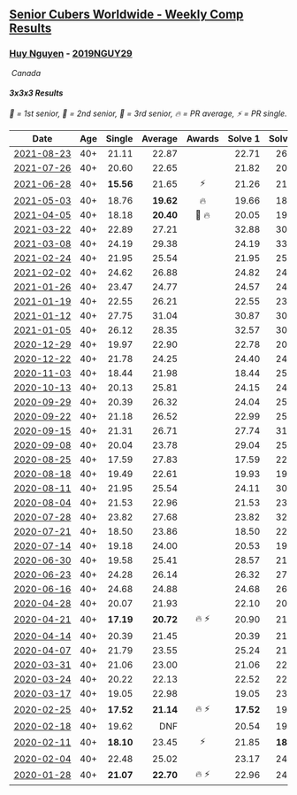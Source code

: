 <style>table {white-space: nowrap;}</style>
<link rel="stylesheet" type="text/css" href="/scw-comp/css/flags.css" />

## [Senior Cubers Worldwide - Weekly Comp Results](/scw-comp/results/)
### [Huy Nguyen](README.md) - [2019NGUY29](https://www.worldcubeassociation.org/persons/2019NGUY29?event=333)

<i class="flag flag-CA" />&nbsp;Canada

#### 3x3x3 Results

<span style="white-space: nowrap;">🥇 = 1st senior</span>, <span style="white-space: nowrap;">🥈 = 2nd senior</span>, <span style="white-space: nowrap;">🥉 = 3rd senior</span>, <span style="white-space: nowrap;">🔥 = PR average</span>, <span style="white-space: nowrap;">⚡ = PR single</span>.

| Date | Age | Single | Average | Awards | Solve 1 | Solve 2 | Solve 3 | Solve 4 | Solve 5 | Video |
| :--: | :--: | --: | --: | :--: | --: | --: | --: | --: | --: | :-- |
| [2021-08-23](../../results/2021-08-23/333.md) | 40+ | 21.11 | 22.87 |  | 22.71 | 26.88 | 21.11 | 22.61 | 23.28 | [Desktop](https://www.facebook.com/events/992549044856331/permalink/997085994402636) / [Mobile](https://m.facebook.com/events/992549044856331?view=permalink&id=997085994402636) |
| [2021-07-26](../../results/2021-07-26/333.md) | 40+ | 20.60 | 22.65 |  | 21.82 | 20.60 | 32.95 | 24.32 | 21.80 | [Desktop](https://www.facebook.com/events/345405150546336/permalink/354777012942483) / [Mobile](https://m.facebook.com/events/345405150546336?view=permalink&id=354777012942483) |
| [2021-06-28](../../results/2021-06-28/333.md) | 40+ | **15.56** | 21.65 | ⚡ | 21.26 | 21.97 | 21.73 | 23.56 | **15.56** | [Desktop](https://www.facebook.com/events/849999075950147/permalink/853476095602445) / [Mobile](https://m.facebook.com/events/849999075950147?view=permalink&id=853476095602445) |
| [2021-05-03](../../results/2021-05-03/333.md) | 40+ | 18.76 | **19.62** | 🔥 | 19.66 | 18.76 | 19.99 | 22.59 | 19.21 | [Desktop](https://www.facebook.com/events/2542204919406396/permalink/2551453365148218) / [Mobile](https://m.facebook.com/events/2542204919406396?view=permalink&id=2551453365148218) |
| [2021-04-05](../../results/2021-04-05/333.md) | 40+ | 18.18 | **20.40** | 🥉 🔥 | 20.05 | 19.94 | 22.61 | 18.18 | 21.21 | [Desktop](https://www.facebook.com/events/486157032419819/permalink/489394728762716) / [Mobile](https://m.facebook.com/events/486157032419819?view=permalink&id=489394728762716) |
| [2021-03-22](../../results/2021-03-22/333.md) | 40+ | 22.89 | 27.21 |  | 32.88 | 30.60 | 23.95 | 27.07 | 22.89 | [Desktop](https://www.facebook.com/events/802754890451423/permalink/806631253397120) / [Mobile](https://m.facebook.com/events/802754890451423?view=permalink&id=806631253397120) |
| [2021-03-08](../../results/2021-03-08/333.md) | 40+ | 24.19 | 29.38 |  | 24.19 | 33.34 | 24.49 | 30.32 | 33.76 | [Desktop](https://www.facebook.com/events/286026952942446/permalink/287475479464260) / [Mobile](https://m.facebook.com/events/286026952942446?view=permalink&id=287475479464260) |
| [2021-02-24](../../results/2021-02-24/333.md) | 40+ | 21.95 | 25.54 |  | 21.95 | 25.66 | 24.49 | 26.48 | 30.24 | [Desktop](https://www.facebook.com/events/264199631979561/permalink/272260027840188) / [Mobile](https://m.facebook.com/events/264199631979561?view=permalink&id=272260027840188) |
| [2021-02-02](../../results/2021-02-02/333.md) | 40+ | 24.62 | 26.88 |  | 24.82 | 24.62 | 26.30 | 29.51 | 37.28 | [Desktop](https://www.facebook.com/events/176364004262939/permalink/177564290809577) / [Mobile](https://m.facebook.com/events/176364004262939?view=permalink&id=177564290809577) |
| [2021-01-26](../../results/2021-01-26/333.md) | 40+ | 23.47 | 24.77 |  | 24.57 | 24.03 | 23.47 | 25.71 | 31.41 | [Desktop](https://www.facebook.com/events/415506712992555/permalink/418208256055734) / [Mobile](https://m.facebook.com/events/415506712992555?view=permalink&id=418208256055734) |
| [2021-01-19](../../results/2021-01-19/333.md) | 40+ | 22.55 | 26.21 |  | 22.55 | 23.41 | 25.57 | 29.65 | 32.77 | [Desktop](https://www.facebook.com/events/259430338941057/permalink/260268832190541) / [Mobile](https://m.facebook.com/events/259430338941057?view=permalink&id=260268832190541) |
| [2021-01-12](../../results/2021-01-12/333.md) | 40+ | 27.75 | 31.04 |  | 30.87 | 30.92 | 27.75 | 35.54 | 31.34 | [Desktop](https://www.facebook.com/events/154842819532367/permalink/156128312737151) / [Mobile](https://m.facebook.com/events/154842819532367?view=permalink&id=156128312737151) |
| [2021-01-05](../../results/2021-01-05/333.md) | 40+ | 26.12 | 28.35 |  | 32.57 | 30.31 | 26.12 | 27.09 | 27.65 | [Desktop](https://www.facebook.com/events/237822631087555/permalink/242192743983877) / [Mobile](https://m.facebook.com/events/237822631087555?view=permalink&id=242192743983877) |
| [2020-12-29](../../results/2020-12-29/333.md) | 40+ | 19.97 | 22.90 |  | 22.78 | 20.49 | 19.97 | 28.77 | 25.42 | [Desktop](https://www.facebook.com/events/807437066779451/permalink/808845496638608) / [Mobile](https://m.facebook.com/events/807437066779451?view=permalink&id=808845496638608) |
| [2020-12-22](../../results/2020-12-22/333.md) | 40+ | 21.78 | 24.25 |  | 24.40 | 24.54 | DNF | 23.80 | 21.78 | [Desktop](https://www.facebook.com/events/758481858355136/permalink/762597614610227) / [Mobile](https://m.facebook.com/events/758481858355136?view=permalink&id=762597614610227) |
| [2020-11-03](../../results/2020-11-03/333.md) | 40+ | 18.44 | 21.98 |  | 18.44 | 25.83 | 23.36 | 21.05 | 21.54 | [Desktop](https://www.facebook.com/events/1239637256416110/permalink/1245452649167904) / [Mobile](https://m.facebook.com/events/1239637256416110?view=permalink&id=1245452649167904) |
| [2020-10-13](../../results/2020-10-13/333.md) | 40+ | 20.13 | 25.81 |  | 24.15 | 24.11 | 29.34 | 29.18 | 20.13 | [Desktop](https://www.facebook.com/events/2855876438029747/permalink/2860923674191690) / [Mobile](https://m.facebook.com/events/2855876438029747?view=permalink&id=2860923674191690) |
| [2020-09-29](../../results/2020-09-29/333.md) | 40+ | 20.39 | 26.32 |  | 24.04 | 25.33 | 44.59 | 20.39 | 29.58 | [Desktop](https://www.facebook.com/events/1202263490156156/permalink/1207231649659340) / [Mobile](https://m.facebook.com/events/1202263490156156?view=permalink&id=1207231649659340) |
| [2020-09-22](../../results/2020-09-22/333.md) | 40+ | 21.18 | 26.52 |  | 22.99 | 25.84 | 30.72 | 21.18 | DNF | [Desktop](https://www.facebook.com/events/349197636276246/permalink/352994599229883) / [Mobile](https://m.facebook.com/events/349197636276246?view=permalink&id=352994599229883) |
| [2020-09-15](../../results/2020-09-15/333.md) | 40+ | 21.31 | 26.71 |  | 27.74 | 31.41 | 28.99 | 21.31 | 23.40 | [Desktop](https://www.facebook.com/events/3404368289613252/permalink/3420249431358471) / [Mobile](https://m.facebook.com/events/3404368289613252?view=permalink&id=3420249431358471) |
| [2020-09-08](../../results/2020-09-08/333.md) | 40+ | 20.04 | 23.78 |  | 29.04 | 25.39 | 25.43 | 20.04 | 20.53 | [Desktop](https://www.facebook.com/events/660661614881054/permalink/666093801004502) / [Mobile](https://m.facebook.com/events/660661614881054?view=permalink&id=666093801004502) |
| [2020-08-25](../../results/2020-08-25/333.md) | 40+ | 17.59 | 27.83 |  | 17.59 | 22.32 | DNF | 37.71 | 23.47 | [Desktop](https://www.facebook.com/events/2812216602434889/permalink/2818539298469286) / [Mobile](https://m.facebook.com/events/2812216602434889?view=permalink&id=2818539298469286) |
| [2020-08-18](../../results/2020-08-18/333.md) | 40+ | 19.49 | 22.61 |  | 19.93 | 19.49 | 23.35 | 24.55 | DNF | [Desktop](https://www.facebook.com/events/357518755418063/permalink/360616428441629) / [Mobile](https://m.facebook.com/events/357518755418063?view=permalink&id=360616428441629) |
| [2020-08-11](../../results/2020-08-11/333.md) | 40+ | 21.95 | 25.54 |  | 24.11 | 30.96 | 29.48 | 23.04 | 21.95 | [Desktop](https://www.facebook.com/events/338631130511019/permalink/342722253435240) / [Mobile](https://m.facebook.com/events/338631130511019?view=permalink&id=342722253435240) |
| [2020-08-04](../../results/2020-08-04/333.md) | 40+ | 21.53 | 22.96 |  | 21.53 | 23.67 | DNF | 21.71 | 23.51 | [Desktop](https://www.facebook.com/events/748440219235440/permalink/752936618785800) / [Mobile](https://m.facebook.com/events/748440219235440?view=permalink&id=752936618785800) |
| [2020-07-28](../../results/2020-07-28/333.md) | 40+ | 23.82 | 27.68 |  | 23.82 | 32.91 | 24.97 | 26.38 | 31.70 | [Desktop](https://www.facebook.com/events/708566320000803/permalink/713549232835845) / [Mobile](https://m.facebook.com/events/708566320000803?view=permalink&id=713549232835845) |
| [2020-07-21](../../results/2020-07-21/333.md) | 40+ | 18.50 | 23.86 |  | 18.50 | 22.44 | 27.04 | 24.31 | 24.83 | [Desktop](https://www.facebook.com/events/1842039515939197/permalink/1847910868685395) / [Mobile](https://m.facebook.com/events/1842039515939197?view=permalink&id=1847910868685395) |
| [2020-07-14](../../results/2020-07-14/333.md) | 40+ | 19.18 | 24.00 |  | 20.53 | 19.18 | 26.57 | 24.91 | 28.07 | [Desktop](https://www.facebook.com/events/1157754364595802/permalink/1162337607470811) / [Mobile](https://m.facebook.com/events/1157754364595802?view=permalink&id=1162337607470811) |
| [2020-06-30](../../results/2020-06-30/333.md) | 40+ | 19.58 | 25.41 |  | 28.57 | 21.77 | 35.21 | 19.58 | 25.88 | [Desktop](https://www.facebook.com/events/679860472562391/permalink/683707555511016) / [Mobile](https://m.facebook.com/events/679860472562391?view=permalink&id=683707555511016) |
| [2020-06-23](../../results/2020-06-23/333.md) | 40+ | 24.28 | 26.14 |  | 26.32 | 27.62 | 24.49 | DNF | 24.28 | [Desktop](https://www.facebook.com/events/722150235200875/permalink/726311081451457) / [Mobile](https://m.facebook.com/events/722150235200875?view=permalink&id=726311081451457) |
| [2020-06-16](../../results/2020-06-16/333.md) | 40+ | 24.68 | 24.88 |  | 24.68 | 26.03 | 24.70 | 25.04 | 24.90 | [Desktop](https://www.facebook.com/events/604103587178706/permalink/608566270065771) / [Mobile](https://m.facebook.com/events/604103587178706?view=permalink&id=608566270065771) |
| [2020-04-28](../../results/2020-04-28/333.md) | 40+ | 20.07 | 21.93 |  | 22.10 | 20.07 | 23.98 | 21.60 | 22.09 | [Desktop](https://www.facebook.com/events/535188653858103/permalink/535620563814912) / [Mobile](https://m.facebook.com/events/535188653858103?view=permalink&id=535620563814912) |
| [2020-04-21](../../results/2020-04-21/333.md) | 40+ | **17.19** | **20.72** | 🔥 ⚡ | 20.90 | 21.31 | **17.19** | 24.36 | 19.96 | [Desktop](https://www.facebook.com/events/880278499062375/permalink/881358878954337) / [Mobile](https://m.facebook.com/events/880278499062375?view=permalink&id=881358878954337) |
| [2020-04-14](../../results/2020-04-14/333.md) | 40+ | 20.39 | 21.45 |  | 20.39 | 21.23 | 22.23 | 20.88 | 22.99 | [Desktop](https://www.facebook.com/events/982619255468618/permalink/987643484966195) / [Mobile](https://m.facebook.com/events/982619255468618?view=permalink&id=987643484966195) |
| [2020-04-07](../../results/2020-04-07/333.md) | 40+ | 21.79 | 23.55 |  | 25.24 | 21.79 | 22.49 | 23.44 | 24.73 | [Desktop](https://www.facebook.com/events/510082903229069/permalink/510529836517709) / [Mobile](https://m.facebook.com/events/510082903229069?view=permalink&id=510529836517709) |
| [2020-03-31](../../results/2020-03-31/333.md) | 40+ | 21.06 | 23.00 |  | 21.06 | 22.85 | 22.72 | 23.44 | 29.16 | [Desktop](https://www.facebook.com/events/207898257161923/permalink/211895563428859) / [Mobile](https://m.facebook.com/events/207898257161923?view=permalink&id=211895563428859) |
| [2020-03-24](../../results/2020-03-24/333.md) | 40+ | 20.22 | 22.13 |  | 22.52 | 22.16 | 21.72 | 20.22 | DNF | [Desktop](https://www.facebook.com/events/524456301543611/permalink/528237901165451) / [Mobile](https://m.facebook.com/events/524456301543611?view=permalink&id=528237901165451) |
| [2020-03-17](../../results/2020-03-17/333.md) | 40+ | 19.05 | 22.98 |  | 19.05 | 23.32 | 23.37 | 22.26 | 25.00 | [Desktop](https://www.facebook.com/events/280686576235146/permalink/283768012593669) / [Mobile](https://m.facebook.com/events/280686576235146?view=permalink&id=283768012593669) |
| [2020-02-25](../../results/2020-02-25/333.md) | 40+ | **17.52** | **21.14** | 🔥 ⚡ | **17.52** | 19.83 | 20.00 | 23.58 | DNF | [Desktop](https://www.facebook.com/events/196320811461109/permalink/196924671400723) / [Mobile](https://m.facebook.com/events/196320811461109?view=permalink&id=196924671400723) |
| [2020-02-18](../../results/2020-02-18/333.md) | 40+ | 19.62 | DNF |  | 20.54 | 19.62 | 22.31 | DNF | DNF | [Desktop](https://www.facebook.com/events/2558750947697073/permalink/2564093717162796) / [Mobile](https://m.facebook.com/events/2558750947697073?view=permalink&id=2564093717162796) |
| [2020-02-11](../../results/2020-02-11/333.md) | 40+ | **18.10** | 23.45 | ⚡ | 21.85 | **18.10** | 22.82 | 25.68 | 26.21 | [Desktop](https://www.facebook.com/events/616423959107229/permalink/617548025661489) / [Mobile](https://m.facebook.com/events/616423959107229?view=permalink&id=617548025661489) |
| [2020-02-04](../../results/2020-02-04/333.md) | 40+ | 22.48 | 25.02 |  | 23.17 | 24.74 | DNF | 22.48 | 27.14 | [Desktop](https://www.facebook.com/groups/1604105099735401/permalink/2138700662942506) / [Mobile](https://m.facebook.com/groups/1604105099735401?view=permalink&id=2138700662942506) |
| [2020-01-28](../../results/2020-01-28/333.md) | 40+ | **21.07** | **22.70** | 🔥 ⚡ | 22.96 | 24.06 | **21.07** | - | - | [Desktop](https://www.facebook.com/100000926461779/videos/3674895662551280) / [Mobile](https://m.facebook.com/100000926461779/videos/3674895662551280) |


<!-- Global site tag (gtag.js) - Google Analytics -->
<script async src="https://www.googletagmanager.com/gtag/js?id=UA-86348435-3"></script>
<script>window.dataLayer = window.dataLayer || []; function gtag() {dataLayer.push(arguments);} gtag('js', new Date()); gtag('config', 'UA-86348435-3');</script>

